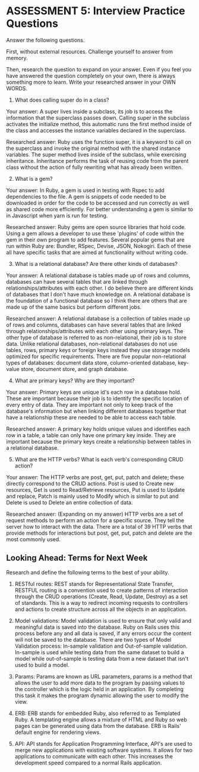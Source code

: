 # ASSESSMENT 5: Interview Practice Questions
 
Answer the following questions.
 
First, without external resources. Challenge yourself to answer from memory.
 
Then, research the question to expand on your answer. Even if you feel you have answered the question completely on your own, there is always something more to learn. Write your researched answer in your OWN WORDS.
 
1. What does calling super do in a class?
 
Your answer: A super lives inside a subclass, its job is to access the information that the superclass passes down. Calling super in the subclass activates the initialize method, this automatic runs the first method inside of the class and accesses the instance variables declared in the superclass.
 
Researched answer: Ruby uses the function super, it is a keyword to call on the superclass and invoke the original method with the shared instance variables. The super method lives inside of the subclass, while exercising inheritance. Inheritance performs the task of reusing code from the parent class without the action of fully rewriting what has already been written.
 
2. What is a gem?
 
Your answer: In Ruby, a gem is used in testing with Rspec to add dependencies to the file. A gem is snippets of code needed to be downloaded in order for the code to be accessed and run correctly as well as shared code more efficiently. For better understanding a gem is similar to in Javascript when yarn is run for testing.
 
Researched answer: Ruby gems are open source libraries that hold code. Using a gem allows a developer to use these 'plugins' of code within the gem in their own program to add features. Several popular gems that are run within Ruby are: Bundler, RSpec, Devise, JSON, Nokogiri. Each of these all have specific tasks that are aimed at functionality without writing code.
 
3. What is a relational database? Are there other kinds of databases?
 
Your answer: A relational database is tables made up of rows and columns, databases can have several tables that are linked through relationships/attributes with each other. I do believe there are different kinds of databases that I don't have much knowledge on. A relational database is the foundation of a functional database so I think there are others that are made up of the same basics but perform different jobs.
 
Researched answer: A relational database is a collection of tables made up of rows and columns, databases can have several tables that are linked through relationships/attributes with each other using primary keys. The other type of database is referred to as non-relational, their job is to store data. Unlike relational databases, non-relational databases do not use tables, rows, primary keys or foreign keys instead they use storage models optimized for specific requirements. There are five popular non-relational types of databases: document data store, column-oriented database, key-value store, document store, and graph database.
 
4. What are primary keys? Why are they important?
 
Your answer: Primary keys are unique id's each row in a database hold. These are important because their job is to identify the specific location of every entry of data. They are important not only to keep track of the database's information but when linking different databases together that have a relationship these are needed to be able to access each table.
 
Researched answer: A primary key holds unique values and identifies each row in a table, a table can only have one primary key inside. They are important because the primary keys create a relationship between tables in a relational database.
 
5. What are the HTTP verbs? What is each verb's corresponding CRUD action?
 
Your answer: The HTTP verbs are post, get, put, patch and delete; these directly correspond to the CRUD actions. Post is used to Create new resources, Get is used to Read/Retrieve resources, Put is used to Update and replace, Patch is mainly used to Modify which is similar to put and Delete is used to Delete an entire collection of data.
 
Researched answer: (Expanding on my answer) HTTP verbs are a set of request methods to perform an action for a specific source. They tell the server how to interact with the data. There are a total of 39 HTTP verbs that provide methods for interactions but post, get, put, patch and delete are the most commonly used.
 
## Looking Ahead: Terms for Next Week
 
Research and define the following terms to the best of your ability.
 
1. RESTful routes: REST stands for Representational State Transfer, RESTFUL routing is a convention used to create patterns of interaction through the CRUD operations (Create, Read, Update, Destroy) as a set of standards. This is a way to redirect incoming requests to controllers and actions to create structure across all the objects in an application.
 
2. Model validations: Model validation is used to ensure that only valid and meaningful data is saved into the database. Ruby on Rails uses this process before any and all data is saved, if any errors occur the content will not be saved to the database. There are two types of Model Validation process: In-sample validation and Out-of-sample validation. In-sample is used while testing data from the same dataset to build a model while out-of-sample is testing data from a new dataset that isn't used to build a model.
 
3. Params: Params are known as URL parameters, params is a method that allows the user to add more data to the program by passing values to the controller which is the logic held in an application. By completing this task it makes the program dynamic allowing the user to modify the view.
 
4. ERB: ERB stands for embedded Ruby, also referred to as Templated Ruby. A templating engine allows a mixture of HTML and Ruby so web pages can be generated using data from the database. ERB is Rails' default engine for rendering views.
 
5. API: API stands for Application Programming Interface, API's are used to merge new applications with existing software systems. It allows for two applications to communicate with each other. This increases the development speed compared to a normal Rails application.
